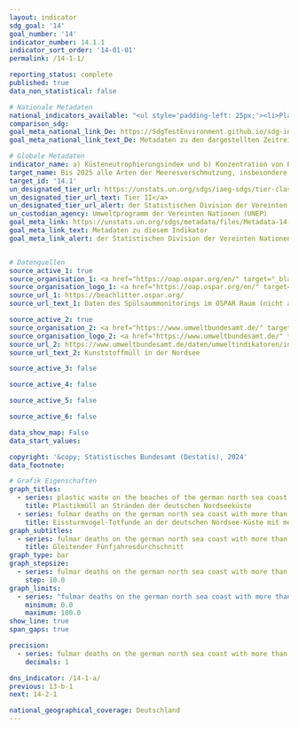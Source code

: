 ```yaml
---
layout: indicator    
sdg_goal: '14'    
goal_number: '14'    
indicator_number: 14.1.1    
indicator_sort_order: '14-01-01'    
permalink: /14-1-1/    

reporting_status: complete    
published: true    
data_non_statistical: false    

# Nationale Metadaten    
national_indicators_available: "<ul style='padding-left: 25px;'><li>Plastikmüll an Stränden der deutschen Nordseeküste</li> <li> Eissturmvogel-Totfunde an der deutschen Nordsee-Küste mit mehr als 0,1 Gramm Kunststoff im Magen</li></ul>"    
comparison_sdg:     
goal_meta_national_link_De: https://SdgTestEnvironment.github.io/sdg-indicators/public/MetaDe/14.1.1.pdf
goal_meta_national_link_text_De: Metadaten zu den dargestellten Zeitreihen    

# Globale Metadaten    
indicator_name: a) Küsteneutrophierungsindex und b) Konzentration von Plastikmüll    
target_name: Bis 2025 alle Arten der Meeresverschmutzung, insbesondere durch vom Lande ausgehende Tätigkeiten und namentlich Meeresmüll und Nährstoffbelastung, verhüten und erheblich verringern    
target_id: '14.1'    
un_designated_tier_url: https://unstats.un.org/sdgs/iaeg-sdgs/tier-classification/'    
un_designated_tier_url_text: Tier II</a>    
un_designated_tier_url_alert: der Statistischen Division der Vereinten Nationen    
un_custodian_agency: Umweltprogramm der Vereinten Nationen (UNEP)    
goal_meta_link: https://unstats.un.org/sdgs/metadata/files/Metadata-14-01-01.pdf    
goal_meta_link_text: Metadaten zu diesem Indikator    
goal_meta_link_alert: der Statistischen Division der Vereinten Nationen    


# Datenquellen
source_active_1: true
source_organisation_1: <a href="https://oap.ospar.org/en/" target="_blank"> OSPAR Übereinkommen über den Schutz der Meeresumwelt des Nordostatlantiks </a>
source_organisation_logo_1: <a href="https://oap.ospar.org/en/" target="_blank"><img src="https://sdgtestenvironment.github.io/sdg-indicators/public/OrgImgDe/ospar.png" alt="Logo ospar" style="height:60px; width:148px"/></a>
source_url_1: https://beachlitter.ospar.org/
source_url_text_1: Daten des Spülsaummonitorings im OSPAR Raum (nicht auf Deutsch verfügbar)

source_active_2: true
source_organisation_2: <a href="https://www.umweltbundesamt.de/" target="_blank"> Umweltbundesamt (UBA) </a>
source_organisation_logo_2: <a href="https://www.umweltbundesamt.de/" target="_blank"><img src="https://sdg-indikatoren.de/public/OrgImgDe/uba.png" alt="Logo uba" style="height:60px; width:148px"/></a>
source_url_2: https://www.umweltbundesamt.de/daten/umweltindikatoren/indikator-kunststoffmuell-in-der-nordsee#die-wichtigsten-fakten
source_url_text_2: Kunststoffmüll in der Nordsee

source_active_3: false

source_active_4: false

source_active_5: false

source_active_6: false

data_show_map: False    
data_start_values:     

copyright: '&copy; Statistisches Bundesamt (Destatis), 2024'    
data_footnote:     

# Grafik Eigenschaften    
graph_titles:
  - series: plastic waste on the beaches of the german north sea coast
    title: Plastikmüll an Stränden der deutschen Nordseeküste
  - series: fulmar deaths on the german north sea coast with more than 0.1 grams of plastic in the stomach
    title: Eissturmvogel-Totfunde an der deutschen Nordsee-Küste mit mehr als 0,1 Gramm Kunststoff im Magen
graph_subtitles:
  - series: fulmar deaths on the german north sea coast with more than 0.1 grams of plastic in the stomach
    title: Gleitender Fünfjahresdurchschnitt    
graph_type: bar
graph_stepsize:
  - series: fulmar deaths on the german north sea coast with more than 0.1 grams of plastic in the stomach
    step: 10.0    
graph_limits:
  - series: "fulmar deaths on the german north sea coast with more than 0.1 grams of plastic in the stomach"
    minimum: 0.0
    maximum: 100.0
show_line: true
span_gaps: true

precision:
  - series: fulmar deaths on the german north sea coast with more than 0.1 grams of plastic in the stomach
    decimals: 1    

dns_indicator: /14-1-a/
previous: 13-b-1    
next: 14-2-1    

national_geographical_coverage: Deutschland    
---
```


<span></span>
